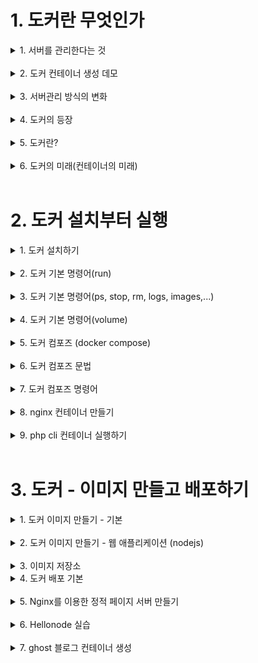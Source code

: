 # 1. 도커란 무엇인가

<details markdown="1">
<summary>1. 서버를 관리한다는 것</summary>

## 1. 서버를 관리한다는것

### 개요
- 도커는 컨테이너 기반의 오픈소스 가상화 플랫폼
- 다른 도구와 마찬가지로 어떤 문제를 해결하기 위해 만들어졌고
그 방법이 많은 사람들에게 인기를 끌면서 널리 사용

</details>
</br>

<details markdown="1">
<summary>2. 도커 컨테이너 생성 데모</summary>

</details>
</br>

<details markdown="1">
<summary>3. 서버관리 방식의 변화</summary>

## 1. 서버관리 방식의 변화

- 가상머신처럼 독립적으로 실행되지만
- 가상머신보다 빠르고
- 가상머신보다 쉽고
- 가상머신보다 효율적입니다

</details>
</br>

<details markdown="1">
<summary>4. 도커의 등장</summary>

## 1. 도커의 등장

- 2013년에 DotCloud(현 Docker)에서 첫 공개
- 컨테이너: 격리된 환경에서 작동하는 프로세스
- 리눅스 커널의 여러 기술을 활용
- 하드웨어 가상화 기술보다 가벼움
- 이미지 단위로 프로세스 실행 환경을 구성

</details>
</br>

<details markdown="1">
<summary>5. 도커란?</summary>

## 5. 도커란?

### 도커의 특징 - 확장성/이식성
- 도커가 설치되어 있다면 어디서든 컨테이너를 실행할 수 있음
- 특정 회사나 서비스에 종속적이지 않음
- 쉽게 개발서버를 만들 수 있고 테스트서버 생성도 간편함

</br>

### 도커의 특징 - 표준성
- 도커를 사용하지 않는 경우 ruby, nodejs, go, php로 만든 서비스들의 배포 방식은
제각각 다름
- 컨테이너라는 표준으로 서버를 배포하므로 모든 서비스들의 배포과정이 동일해짐

</br>

### 도커의 특징 - 이미지
- 이미지에서 컨테이너를 생성하기 때문에 반드시 이미지를 만드는 과정이 필요
- Dockerfile을 이용하여 이미지를 만들고 처음부터 재현 가능
- 빌드 서버에서 이미지를 만들면 해당 이미지를 이미지 저장소에 저장하고 운영서버
에서 이미지를 불러옴

</br>

### 도커의 특징 - 설정관리
- 설정은 보통 환경변수로 제어함
- MYSQL_PASS=password와 같이 컨테이너를 띄울때 환경변수를 같이 지정
- 하나의 이미지가 환경변수에 따라 동적으로 설정파일을 생성하도록 만들어져야함

</br>

### 도커의 특징 - 자원관리
 컨테이너는 삭제 후 새로 만들면 모든 데이터가 초기화됨
- 업로드 파일을 외부 스토리지와 링크하여 사용하거나 S3같은 별도의 저장소가 필요
- 세션이나 캐시를 memcached나 redis와 같은 외부로 분리

</br>

### 도커가 가져온 변화
- 클라우드 이미지보다 관리하기 쉬움
- 다른 프로세스와 격리되어 가상머신처럼 사용하지만 성능저하 (거의) 없음
- 복잡한 기술(namespace, cgroups, network, ...)을 몰라도 사용할 수 있음
- 이미지 빌드 기록이 남음(깃을통해)
- 코드와 설정으로 관리 > 재현 및 수정 가능
- 오픈소스 > 특정 회사 기술에 종속적이지 않음
</details>
</br>

<details markdown="1">
<summary>6. 도커의 미래(컨테이너의 미래)</summary>

## 6. 도커의 미래(컨테이너의 미래)
- 여러대의 서버와 여러개의 서비스를 관리하기 쉽게
### 스케줄링
- 컨테이너를 적당한 서버에 배포해 주는 작업
- 여러 대의 서버 중 가장 할일 없는 서버에 배포하거나 그냥 차례대로 배포 또는 아예
랜덤하게 배포
- 컨테이너 개수를 여러 개로 늘리면 적당히 나눠서 배포하고 서버가 죽으면 실행 중
이던 컨테이너를 다른 서버에 띄워줌

</br>

### 클러스터링
- 여러 개의 서버를 하나의 서버처럼 사용
- 작게는 몇 개 안 되는 서버부터 많게는 수천 대의 서버를 하나의 클러스터로
- 여기저기 흩어져 있는 컨테이너도 가상 네트워크를 이용하여 마치 같은 서버에 있
는 것처럼 쉽게 통신

</br>

### 서비스 디스커버리
- 서비스를 찾아주는 기능
- 클러스터 환경에서 컨테이너는 어느 서버에 생성될지 알 수 없고 다른 서버로 이동
할 수도 있음
- 따라서 컨테이너와 통신을 하기 위해서 어느 서버에서 실행중인지 알아야 하고 컨테
이너가 생성되고 중지될 때 어딘가에 IP와 Port같은 정보를 업데이트해줘야 함
- 키-벨류 스토리지에 정보를 저장할 수도 있고 내부 DNS 서버를 이용

</details>
</br>

# 2. 도커 설치부터 실행
<details markdown="1">
<summary>1. 도커 설치하기</summary>

## 1. 도커 설치하기
### MacOS or Windows
- 도커는 기본적으로 linux를 지원하기 때문에 MacOS와 Windows에 설치되는
Docker는 가상머신에 설치됨
- MacOS는 xhyve를 사용하고 Windows는 Hyper-V 사용
- Windows Pro에서만 설치가 가능했으나 Windows WSL 2를 이용하여 Home
버전도 설치 가능
- 그 외에 Windows 사용자는 VirtualBox에 ubuntu 리눅스를 설치하여 실습

</details>
</br>

<details markdown="1">
<summary>2. 도커 기본 명령어(run)</summary>

## 2. 도커 기본 명령어(run)
### run -컨테이너 실행

```
docker run [OPTIONS] IMAGE[:TAG|@DIGEST] [COMMAND] [ARG...]
```

|명령어|내용|
|------|---|
|-d|detached mode (백그라운드 모드)|
|-p|호스트와 컨테이너의 포트를 연결|
|-v|호스트와 컨테이너의 디렉토리를 연결|
|-e|컨테이너 내에서 사용할 환경변수 설정|
|--name|컨테이너 이름 설정|
|--rm|프로세스 종료시 컨테이너 자동 제거|
|-it|-i와 -t를 동시에 사용한 것으로 터미널 입력을 위한 옵션|
|--network|네트워크 연결|

</br>

### ubuntu 20.04 컨테이너 만들기
```
docker run ubuntu:20.04
```
- run 명령어를 사용하면 사용할 이미지가 저장되어 있는지 확인하고 없다면 다운로드
(pull) 한 후 컨테이너를 생성(create)하고 시작(start)합니다.
- 컨테이너는 정상적으로 실행됐지만 뭘 하라고 명령어를 전달하지 않았기 때문에 컨테
이너는 생성되자마자 종료됩니다. 
- 컨테이너는 프로세스이기 때문에 실행중인 프로세
스가 없으면 컨테이너는 종료됩니다.
- 조금 더 자세하게 설명하면 도커 이미지마다 컨테이너가 만들어질때 실행할 명령어를
지정할 수 있고 ubuntu:20.04는 "/bin/bash"가 지정되어 쉘이 실행되야 하지만, 입
력을 받을 수 있도록 "-it"옵션을 입력하지 않았기 때문에 바로 실행이 종료되었습니
다.

</br>

### /bin/sh 실행하기
```
docker run --rm -it ubuntu:20.04 /bin/sh
```

- 컨테이너 내부에 들어가기 위해 sh를 실행하고 키보드 입력을 위해 -it 옵션을 줍니다.
- 추가적으로 프로세스가 종료되면 컨테이너가 자동으로 삭제되도록 --rm 옵션도 추가
합니다.
- --rm 옵션이 없다면 컨테이너가 종료되더라도 삭제되지 않고 남아 있어 수동으로 삭제
해야 합니다.

</br>

### CentOS 실행하기
```
docker run --rm -it centos:8 /bin/sh
```

- 도커는 다양한 리눅스 배포판을 실행할 수 있습니다. 
- 공통점은 모두 동일한 커널을 사용한다는 점입니다.
- Ubuntu 또는 CentOS에 포함된 다양한 기본기능이 필요 없는 경우, Alpine 이라는 초
소형 (5MB) 이미지를 사용할 수도 있습니다.

</br>

### 웹 어플리케이션 실행하기
```
docker run --rm -p 5678:5678 hashicorp/http-echo -text="hello world"
```
- detached mode(백그라운드 모드)로 실행하기 위해 -d 옵션을 추가하고 -p 옵션을
추가하여 컨테이너 포트를 호스트의 포트로 연결하였습니다.
- 브라우저를 열고 localhost:5678에 접속하면 메시지를 볼 수 있습니다.

</br>

### Redis 실행하기
```
docker run --rm -p 1234:6379 redis
```
- Redis라는 메모리기반 데이터베이스를 실행합니다.
```
$ telnet localhost 1234 # telnet이 설치되어 있다면..
set hello world
+OK
get hello
$5
world
quit
```

</br>

### MySQL 실행하기
```
docker run -d -p 3306:3306 \
 -e MYSQL_ALLOW_EMPTY_PASSWORD=true \
 --name mysql \
 mysql:5.7
```
- Mysql 실행
```
docker exec -it mysql mysql
create database wp CHARACTER SET utf8;
grant all privileges on wp.* to wp@'%' identified by 'wp';
flush privileges;
quit
```

</br>

### exec 명령어
- exec 명령어는 run 명령어와 달리 실행중인 도커 컨테이너에 접속할 때 사용하며 컨테
이너 안에 ssh server등을 설치하지 않고 exec 명령어로 접속합니다.

</br>

### 워드프레스 블로그 실행하기
```
docker run -d -p 8080:80 \
 -e WORDPRESS_DB_HOST=host.docker.internal \
 -e WORDPRESS_DB_NAME=wp \
 -e WORDPRESS_DB_USER=wp \
 -e WORDPRESS_DB_PASSWORD=wp \
 wordpress
```
- 앞에서 만든 MySQL을 실행한 상태에서 생성합니다.
- 웹브라우저 localhost:8080으로 접속합니다.
</details>
</br>

<details markdown="1">
<summary>3. 도커 기본 명령어(ps, stop, rm, logs, images,...)</summary>

## 3. 도커 기본 명령어(ps, stop, rm, logs, images,...)
### ps 명령어
```
docker ps
```
- 실행중인 컨테이너 목록을 확인하는 명령어 입니다.
```
docker ps -a
```
- 중지된 컨테이너도 확인하려면 -a 옵션을 붙입니다

</br>

### stop 명령어
```
docker stop [OPTIONS] CONTAINER [CONTAINER...]
```
- 실행중인 컨테이너를 중지하는 명령어 입니다.
- 실행중인 컨테이너를 하나 또는 여러개 (띄어쓰기) 중지할 수 있습니다.

</br>

### rm 명령어
```
docker rm [OPTIONS] CONTAINER [CONTAINER...]
```
- 종료된 컨테이너를 완전히 제거하는 명령어 입니다.
- mysql, wordpress를 제외한 컨테이너를 제거하세요.

</br>

### logs 명령어
```
docker logs [OPTIONS] CONTAINER
```
- 컨테이너가 정상적으로 동작하는지 확인하는 좋은 방법은 로그를 확인하는 것 입니다.
- 기본 옵션과 -f, --tail 옵션을 살펴보니다.

</br>

### images 명령어
```
docker images [OPTIONS] [REPOSITORY[:TAG]]
```
- 도커가 다운로드한 이미지 목록을 보는 명령어입니다.

</br>

### pull 명령어
```
docker pull [OPTIONS] NAME[:TAG|@DIGEST]
```
- 이미지를 삭제하는 방법 입니다.
```
docker pull ubuntu:18.04
```

</br>

### rmi 명령어
```
docker rmi [OPTIONS] IMAGE [IMAGE...]
```
- 이미지를 삭제하는 방법입니다.
- images 명령어를 통해 얻는 이미지 목록에서 이미지 ID를 입력하면 삭제가 됩니다. 단,
컨테이너가 실행중인 이미지는 삭제되지 않습니다.

</br>

### network create 명령어
```
docker network create [OPTIONS] NETWORK
```
- 도커 컨테이너끼리 이름으로 통신할 수 있는 가상 네트워크를 만듭니다.
```
docker network create app-network
```
- app-network 라는 이름으로 wordpress와 mysql이 통신할 네트워크를 만듭니다.

</br>

### network connect 명령어
```
docker network connect [OPTIONS] NETWORK CONTAINER
```
- 기존에 생성된 컨테이너에 네트워크를 추가합니다.
```
docker network connect app-network mysql
```
- mysql 컨테이너에 네트워크를 추가합니다.

</br>

### network option 명령어
```
docker run -d -p 8080:80 \
 --network=app-network \
 -e WORDPRESS_DB_HOST=mysql \
 -e WORDPRESS_DB_NAME=wp \
 -e WORDPRESS_DB_USER=wp \
 -e WORDPRESS_DB_PASSWORD=wp \
 wordpress
```

- 워드프레스를 app-network에 속하게 하고 mysql을 이름으로 접근합니다.
</details>
</br>

<details markdown="1">
<summary>4. 도커 기본 명령어(volume)</summary>

## 4. 도커 기본 명령어(volume)
### volume mount (-v) 명령어
```
docker stop mysql
docker rm mysql
docker run -d -p 3306:3306 \
 -e MYSQL_ALLOW_EMPTY_PASSWORD=true \
 --network=app-network \
 --name mysql \
 -v /Users/subicura/Workspace/github.com/subicura/docker-guide/ch02/mysql:/var/lib/mysql \
 mysql:5.7
```
- mysql을 삭제후에 다시 실행하면 데이터베이스 오류가 발생합니다.

```
-v /my/own/datadir:/var/lib/mysql
```

</details>
</br>

<details markdown="1">
<summary>5. 도커 컴포즈 (docker compose)</summary>

## 5. 도커 컴포즈 (docker compose)
### 설치 확인
```
$ docker-compose version
docker-compose version 1.26.2, build eefe0d31
docker-py version: 4.2.2
CPython version: 3.7.7
OpenSSL version: OpenSSL 1.1.1g 21 Apr 2020
```
- Linux는 다음 명령어로 설치합니다.
```
sudo curl -L "https://github.com/docker/compose/releases/download/1.26.0/
docker-compose-$(uname -s)
sudo chmod +x /usr/local/bin/docker-compose
```

</br>

### docker-compose.yml
```
version: '2'
services:
  db:
    image: mysql:5.7
    volumes:
      - ./mysql:/var/lib/mysql
    restart: always
    environment:
      MYSQL_ROOT_PASSWORD: wordpress
      MYSQL_DATABASE: wordpress
      MYSQL_USER: wordpress
      MYSQL_PASSWORD: wordpress
  wordpress:
    image: wordpress:latest
    volumes:
      - ./wp:/var/www/html
    ports:
      - "8000:80"
    restart: always
    environment:
      WORDPRESS_DB_HOST: db:3306
      WORDPRESS_DB_PASSWORD: wordpress
```

</br>

### up 명령어
```
docker-compose up -d
```
- docker compose를 이용하여 mysql과 wordpress를 실행합니다.

</br>

### down 명령어
```
docker-compose down
```
- docker compose를 이용하여 mysql과 wordpress를 종료합니다
</details>
</br>

<details markdown="1">
<summary>6. 도커 컴포즈 문법</summary>

## 6. 도커 컴포즈 문법
### version
```
version: '3'
```
- docker-compose.yml 파일의 명세 버전
- docker-compose.yml 버전에 따라 지원하는 도커 엔진 버전도 다름

</br>

### services
```
services:
 postgres:
 ...
 django:
 ...
```
- 실행할 컨테이너 정의
- docker run --name django과 같다고 생각할 수 있음

</br>

### image
```
services:
 django:
 image: django-sample
```
- 컨테이너에 사용할 이미지 이름과 태그
- 태그를 생략하면 latest
- 이미지가 없으면 자동으로 pull

</br>

### ports
```
services:
 django:
 ...
 ports:
 - "8000:8000"
```
- 컨테이너와 연결할 포트(들)
- {호스트 포트}:{컨테이너 포트}

</br>

### environment
```
services:
 mysql:
 ...
 environment:
 - MYSQL_ROOT_PASSWORD=somewordpress: '3'
```
- 컨테이너에서 사용할 환경변수(들)
- {환경변수 이름}:{값}

</br>

### volumes
```
services:
 django:
 ...
 volumes:
 - ./app:/app
```
- 마운트하려는 디렉터리(들)
- {호스트 디렉터리}:{컨테이너 디렉터리}

</br>

### restart
```
services:
 django:
 restart: always
```
- 재시작 정책
- restart: "no"
- restart: always
- restart: on-failure
- restart: unless-stopped

</br>

### build
```
django:
 build:
 context: .
 dockerfile: ./compose/django/Dockerfile-dev
```
- 이미지를 자체 빌드 후 사용
- image 속성 대신 사용함
- 여기에 사용할 별도의 도커 파일이 필요함
</details>
</br>

<details markdown="1">
<summary>7. 도커 컴포즈 명령어</summary>

## 7. 도커 컴포즈 명령어
### up
- docker-compose.yml에 정의된 컨테이너를 실행
  - docker-compose up
  - docker-compose up -d
    - docker run의 -d 옵션과 동일
  - docker-compose up --force-recreate
    - 컨테이너를 새로 만들기
  - docker-compose up --build
    - 도커 이미지를 다시 빌드(build로 선언했을 때만)

</br>

### start
- 멈춘 컨테이너를 재개
  - docker-compose start
  - docker-compose start wordpress
    - wordpress 컨테이너만 재개

</br>

### restart
- 컨테이너를 재시작
  - docker-compose restart
  - docker-compose restart wordpress
    - wordpress 컨테이너만 재시작

</br>

### stop
- 컨테이너 멈춤
  - docker-compose stop
  - docker-compose stop wordpress
    - wordpress 컨테이너만 멈춤

</br>

### down
- 컨테이너를 종료하고 삭제
- docker-compose down

</br>

### logs
- 컨테이너의 로그
  - docker-compose logs
  - docker-compose logs -f
    - 로그 follow

</br>

### ps
- 컨테이너 목록
  - docker-compose ps

</br>

### exec
- 실행 중인 컨테이너에서 명령어 실행
  - docker-compose exec {컨테이너 이름} {명령어}
  - docker-compose exec wordpress bash

</br>

### build
- 컨테이너 build 부분에 정의된 내용대로 빌드
  - build로 선언된 컨테이너만 빌드됨
  - docker-compose build
  - docker-compose build wordpress
    - wordpress 컨테이너만 build
</details>
</br>

<details markdown="1">
<summary>8. nginx 컨테이너 만들기</summary>

## 8. nginx 컨테이너 만들기

**index.html**

```
hello world
```

**run**

```
$ docker run -d --rm \
  -p 50000:80 \
  -v $(pwd)/index.html:/usr/share/nginx/html/index.html \
  nginx
```

</details>
</br>

<details markdown="1">
<summary>9. php cli 컨테이너 실행하기</summary>

## 9. php cli 컨테이너 실행하기
### Cli

**hello.php**

```
<?php phpinfo() ?>
```

**run**

```
$ docker run --rm \
  -v $(pwd)/hello.php:/app/hello.php \
  php:7 \
  php /app/hello.php

```

### docker-compose
```yml
version: '2'

services:
  app:
    image: php:7
    volumes:
      - ./hello.php:/app/hello.php
    command: "php /app/hello.php"
```

</details>
</br>

# 3. 도커 - 이미지 만들고 배포하기

<details markdown="1">
<summary>1. 도커 이미지 만들기 - 기본</summary>

## 1. 도커 이미지 만들기 - 기본

### 이미지란
- 도커는 레이어드 파일 시스템 기반
- AUFS, BTRFS, Overlayfs, ...
- 이미지는 프로세스가 실행되는 파일들의 집합(환경)
- 프로세스는 환경(파일)을 변경할 수 있음
- 이 환경을 저장해서 새로운 이미지를 만든다

### 예시 - Git 설치
```
$ docker run -it --name git ubuntu:latest bash
root@2f8bfff679f9:/# git
bash: git: command not found
root@2f8bfff679f9:/# apt-get update
root@2f8bfff679f9:/# apt-get install -y git
root@2f8bfff679f9:/# git --version
git version 2.17.1
```
- docker build -t subicura/ubuntu:git01.
-      명령어    이름공간/이미지이름/태그/빌드컨텍스트

### TDD 하듯이
- 한번에 성공하는 빌드는 없음
- 파란불(빌드 성공)이 뜰 때까지 많은 빨간불(빌드 실패)를 경험함
- 일단 파란불이 켜져도 리팩토링을 통해 더 최적화된 이미지 생성

### Dockerfile
|FROM|기본이미지|
|------|---|
|RUN|쉘 명령어 실행|
|CMD|컨테이너 기본 실행 명령어 (Entrypoint의 인자로 사용)|
|EXPOSE|오픈되는 포트 정보|
|ENV|환경변수 설정|
|ADD|파일 또는 디렉토리 추가. URL/ZIP 사용가능|
|COPY|파일 또는 디렉토리 추가|
|ENTRYPOINT|컨테이너 기본 실행 명령어|
|VOLUME|외부 마운트 포인트 생성|
|USER|RUN, CMD, ENTRYPOINT를 실행하는 사용자|
|WORKDIR|작업 디렉토리 설정|
|ARGS|빌드타임 환경변수 설정|
|LABEL|key - value 데이터|
|ONBUILD|다른 빌드의 베이스로 사용될때 사용하는 명령어|

### 이미지 빌드하기
```
docker build -t {이미지명:이미지태그} {빌드 컨텍스트}
$ docker build -t sample:1 .
```
- 현재 디렉토리의 Dockerfile로 빌드
  -f <Dockerfile 위치> 옵션을 사용해 다른 위치의 Dockerfile 파일 사용 가능
  -t 명령어로 도커 이미지 이름을 지정
  - {네임스페이스}/{이미지이름}:{태그} 형식
- 마지막에는 빌드 컨텍스트 위치를 지정
  - 현재 디렉터리를 의미하는 점(.)을 주로 사용
  - 필요한 경우 다른 디렉터리를 지정할 수도 있음

### .dockerignore
-.gitignore와 비슷한 역할
- 도커 빌드 컨텍스트에서 지정된 패턴의 파일을 무시
- .git이나 민감한 정보를 제외하는 용도로 주로 사용
- .git이나 에셋 디렉터리만 제외시켜도 빌드 속도 개선
이미지 빌드 시에 사용하는 파일은 제외시키면 안 됨

### Git을 설치한 ubuntu 이미지
```
FROM ubuntu:latest
RUN apt-get update
RUN apt-get install -y git
```
- Dockerfile 을 만들고 빌드합니다.
```
$ docker build -t ubuntu:git-dockerfile .
$ docker images | grep ubuntu
```
</details>
</br>

<details markdown="1">
<summary>2. 도커 이미지 만들기 - 웹 애플리케이션 (nodejs)</summary>

## 2. 도커 이미지 만들기 - 웹 애플리케이션 (nodejs)

### Nodejs 웹 애플리케이션
```
$ npm init
$ npm i fastify --save
```
- https://www.fastify.io/docs/latest/Getting-Started/
- 소스 파일 복사 > COPY 명령어
- node_modules 제외 > .dockerignore

- app.js
```js
// Require the framework and instantiate it
const fastify = require('fastify')({
 logger: true
})
// Declare a route
fastify.get('/', function (request, reply) {
 reply.send({ hello: 'world' })
})
// Run the server!
fastify.listen(3000, '0.0.0.0', function (err, address) {
 if (err) {
 fastify.log.error(err)
 process.exit(1)
 }
 fastify.log.info(`server listening on ${address}`)
})

```

</br>

- Dockerfile
```
# 1. node 설치
FROM ubuntu:20.04
RUN apt-get update
RUN DEBIAN_FRONTEND=noninteractive apt-get install -y nodejs npm
# 2. 소스 복사
COPY . /usr/src/app
# 3. Nodejs 패키지 설치
WORKDIR /usr/src/app
RUN npm install
# 4. WEB 서버 실행 (Listen 포트 정의)
EXPOSE 3000
CMD node app.js
```


- .dockerignore
```
node_modules/*
```

- 이미지 빌드하기
```
docker build -t subicura/app .
```

- 컨테이너 실행하기
```
docker run --rm -d -p 3000:3000 subicura/app
```

</br>

- Dockerfile(v2)
```
# 1. node 이미지 사용
FROM node:12
# 2. 소스 복사
COPY . /usr/src/app
# 3. Nodejs 패키지 설치
WORKDIR /usr/src/app
RUN npm install
# 4. WEB 서버 실행 (Listen 포트 정의)
EXPOSE 3000
CMD node app.js
```

</br>

- Dockerfile(v3)
```
# 1. node 이미지 사용
FROM node:12
# 2. 패키지 우선 복사
COPY ./package* /usr/src/app/
WORKDIR /usr/src/app
RUN npm install
# 3. 소스 복사
COPY . /usr/src/app
# 4. WEB 서버 실행 (Listen 포트 정의)
EXPOSE 3000
CMD node app.js
```

</br>

- Dockerfile(v4)
```
# 1. node 이미지 사용
FROM node:12-alpine
# 2. 패키지 우선 복사
COPY ./package* /usr/src/app/
WORKDIR /usr/src/app
RUN npm install
# 3. 소스 복사
COPY . /usr/src/app
# 4. WEB 서버 실행 (Listen 포트 정의)
EXPOSE 3000
CMD node app.js
```

</br>

### FROM
```
FROM [--platform=<platform>] <image>[:<tag>] [AS <name>]
```
- 베이스 이미지 지정
- FROM ubuntu:latest
- FROM node:12
- FROM python:3

</br>

### COPY
```
COPY [--chown=<user>:<group>] <src>... <dest>
```
- 파일 또는 디렉토리 추가
- COPY index.html /var/www/html/
- COPY ./app /usr/src/app

</br>

### RUN
```
RUN <command>
```
- 명령어 실행
- RUN apt-get update
- RUN npm install

</br>

### WORKDIR
```
WORKDIR /path/to/workdir
```
- 작업 디렉토리 변경
- WORKDIR /app

</br>

### EXPOSE
```
WORKDIR /path/to/workdir
```
- 컨테이너에서 사용하는 포트 정보
- EXPOSE 8000

</br>

### CMD
```
CMD ["executable","param1","param2"]
CMD command param1 param2
```
- 컨테이너 생성시 실행할 명령어
- CMD ["node", "app.js"]
- CMD node app.js

</details>
</br>

<details markdown="1">
<summary>3. 이미지 저장소</summary>

## 3. 이미지 저장소
### 이미지 저장 명령어
- docker login
- docker push {ID}/example
- docker pull {ID}/example


</br>

### docker hub
- hub.docker.com
- 내이미지를 도커허브에 올리고 누구나 받을수 있다. 
  - 깃허브 처름 private이 있으나 무료버전은 하나밖에 사용불가

  </details>

  <details markdown="1">
<summary>4. 도커 배포 기본</summary>

## 4. 도커 배포 기본
### 배포하기
```
docker run -d -p 3000:3000 subicura/app
```
- 컨테이너 실행 = 이미지 pull + 컨테이너 start
- 도커 허브에 올리는 순간 아무나 사용할수있다. (public 한정)
  </details>

  </br>
  
  <details markdown="1">
<summary>5. Nginx를 이용한 정적 페이지 서버 만들기</summary>

## 5. Nginx를 이용한 정적 페이지 서버 만들기
### 실습한파일
**index.html**

```
<html>
  <head>
    <title>도커 이미지 예제</title>
    <meta http-equiv="Content-Type" content="text/html; charset=utf-8"/>
  </head>
  <body>
    <h1>Nginx 서버를 도커 이미지로 만들었습니다.</h1>
  </body>
</html>
```

**Dockerfile**

```
FROM nginx
COPY index.html /usr/share/nginx/html/index.html
```

**run**

```
$ docker build -t lab02/exam1 .
$ docker run -d --rm \
  -p 50000:80 \
  lab02/exam1
```
</details>
</br>

<details markdown="1">
<summary>6. Hellonode 실습</summary>

## 6. Hellonode 실습
### 실습한파일
**server.js**

```js
const http = require('http');
const os = require('os');

const port = process.env.PORT || 8080;

process.on('SIGINT', function() {
  console.log('shutting down...');
  process.exit(1);
});

var handleRequest = function(request, response) {
  console.log(`Received request for URL: ${request.url}`);
  response.writeHead(200);
  response.end(`Hello, World!\nHostname: ${os.hostname()}\n`);
};

var www = http.createServer(handleRequest);
www.listen(port, () => {
  console.log(`server listening on port ${port}`);
});
```

</br>

**Dockerfile**

```
FROM   node:12-alpine
COPY   server.js /app/
EXPOSE 8080
CMD    ["node", "/app/server.js"]
```

</br>

**run**

```
$ docker build -t hellonode .
$ docker run --rm -d \
  -p 60000:8080 \
  hellonode
```
</details>
</br>

<details markdown="1">
<summary>7. ghost 블로그 컨테이너 생성</summary>

## 7. ghost 블로그 컨테이너 생성
### 실습한파일
- 문제
```
- Ghost 블로그를 컨테이너로 실행하고 외부에서 접속가능하게 포트를 노출합니다.

- 참고링크
  - https://hub.docker.com/_/ghost
- 컨테이너 이미지 정보
  - 이미지: ghost:latest
  - 리스닝포트: 2368
  - 데이터저장: /var/lib/ghost/content
- 실습내용
  - 60000 포트로 오픈합니다.
  - 업로드 데이터가 유실되지 않게 볼륨을 마운트 합니다.
  - 관리자에서 미리보기 페이지가 정상작동하도록 환경변수를 설정합니다.
  - docker-compose.yml 파일로 작성합니다.
```

**Dockerfile**

```
version: '3'

services:
  ghost:
    image: ghost
    ports:
      - "60000:2368"
    volumes:
      - ./ghost_data:/var/lib/ghost/content
    environment:
      url: http://localhost:60000

```


</details>
</br>